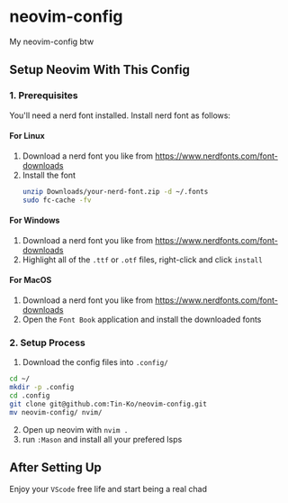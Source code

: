 # neovim-config
My neovim-config btw

## Setup Neovim With This Config
### 1. Prerequisites
You'll need a nerd font installed. Install nerd font as follows:
#### For Linux
1. Download a nerd font you like from https://www.nerdfonts.com/font-downloads
2. Install the font
   ```bash
   unzip Downloads/your-nerd-font.zip -d ~/.fonts
   sudo fc-cache -fv
   ```
#### For Windows
1. Download a nerd font you like from https://www.nerdfonts.com/font-downloads
2. Highlight all of the `.ttf` or `.otf` files, right-click and click `install`
#### For MacOS
1. Download a nerd font you like from https://www.nerdfonts.com/font-downloads
2. Open the `Font Book` application and install the downloaded fonts
### 2. Setup Process
1. Download the config files into `.config/`
```bash
cd ~/
mkdir -p .config
cd .config
git clone git@github.com:Tin-Ko/neovim-config.git
mv neovim-config/ nvim/
```
2. Open up neovim with ```nvim .```
3. run ```:Mason``` and install all your prefered lsps
## After Setting Up
Enjoy your `VScode` free life and start being a real chad
